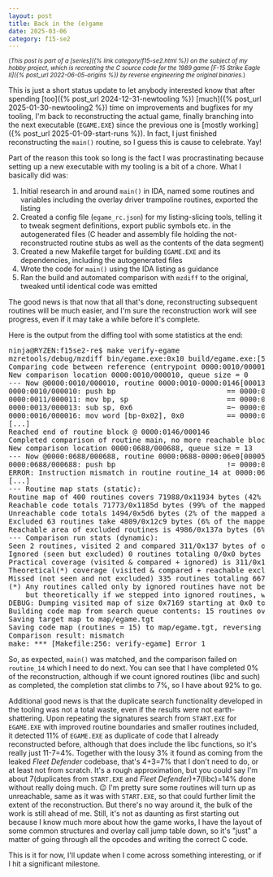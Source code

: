 ```yaml
---
layout: post
title: Back in the (e)game
date: 2025-03-06
category: f15-se2
---
```

<small>(_This post is part of a [series]({% link category/f15-se2.html %}) on the subject of my hobby project, which is recreating the C source code for the 1989 game [F-15 Strike Eagle II]({% post_url 2022-06-05-origins %}) by reverse engineering the original binaries._)</small>

This is just a short status update to let anybody interested know that after spending [too]({% post_url 2024-12-31-newtooling %}) [much]({% post_url 2025-01-30-newtooling2 %}) time on improvements and bugfixes for my tooling, I'm back to reconstructing the actual game, finally branching into the next executable (`EGAME.EXE`) since the previous one is [mostly working]({% post_url 2025-01-09-start-runs %}). In fact, I just finished reconstructing the `main()` routine, so I guess this is cause to celebrate. Yay!

Part of the reason this took so long is the fact I was procrastinating because setting up a new executable with my tooling is a bit of a chore. What I basically did was:

1. Initial research in and around `main()` in IDA, named some routines and variables including the overlay driver trampoline routines, exported the listing
2. Created a config file (`egame_rc.json`) for my listing-slicing tools, telling it to tweak segment definitions, export public symbols etc. in the autogenerated files (C header and assembly file holding the not-reconstructed routine stubs as well as the contents of the data segment)
3. Created a new Makefile target for building `EGAME.EXE` and its dependencies, including the autogenerated files
4. Wrote the code for `main()` using the IDA listing as guidance
5. Ran the build and automated comparison with `mzdiff` to the original, tweaked until identical code was emitted

The good news is that now that all that's done, reconstructing subsequent routines will be much easier, and I'm sure the reconstruction work will see progress, even if it may take a while before it's complete.

Here is the output from the diffing tool with some statistics at the end:

<pre>
ninja@RYZEN:f15se2-re$ make verify-egame
mzretools/debug/mzdiff bin/egame.exe:0x10 build/egame.exe:[558bec83ec??c746] --verbose --loose --ctx 30 --map map/egame.map
Comparing code between reference (entrypoint 0000:0010/000010) and target (entrypoint 0000:0010/000010) executables
New comparison location 0000:0010/000010, queue size = 0
--- Now @0000:0010/000010, routine 0000:0010-0000:0146[000137]: main [near], block 000010-000146[000137], target @0000:0010/000010
0000:0010/000010: push bp                          == 0000:0010/000010: push bp
0000:0011/000011: mov bp, sp                       == 0000:0011/000011: mov bp, sp
0000:0013/000013: sub sp, 0x6                      =~ 0000:0013/000013: sub sp, 0x4
0000:0016/000016: mov word [bp-0x02], 0x0          == 0000:0016/000016: mov word [bp-0x02], 0x0
[...]
Reached end of routine block @ 0000:0146/000146
Completed comparison of routine main, no more reachable blocks
New comparison location 0000:0688/000688, queue size = 13
--- Now @0000:0688/000688, routine 0000:0688-0000:06e0[000059]: routine_14 [near], block 000688-00069a[000013], target @0000:015f/00015f
<r>0000:0688/000688: push bp                          != 0000:015f/00015f: ret</r> 
ERROR: Instruction mismatch in routine <r>routine_14</r> at 0000:0688/000688: push bp != 0000:015f/00015f: ret
[...]
--- Routine map stats (static):
Routine map of 400 routines covers 71988/0x11934 bytes (42% of the load module)
Reachable code totals 71773/0x1185d bytes (99% of the mapped area)
Unreachable code totals 1494/0x5d6 bytes (2% of the mapped area)
Excluded 63 routines take 4809/0x12c9 bytes (6% of the mapped area)
Reachable area of excluded routines is 4986/0x137a bytes (6% of the reachable area)
--- Comparison run stats (dynamic):
Seen 2 routines, visited 2 and compared 311/0x137 bytes of opcodes inside (0% of the reachable area)
Ignored (seen but excluded) 0 routines totaling 0/0x0 bytes (0% of the reachable area)
Practical coverage (visited & compared + ignored) is 311/0x137 (<g>0%</g> of the reachable area)
Theoretical(*) coverage (visited & compared + reachable excluded area) is 5297/0x14b1 (7% of the reachable area)
Missed (not seen and not excluded) 335 routines totaling 66779/0x104db bytes (<r>92%</r> of the covered area)
(*) Any routines called only by ignored routines have not been seen and will lower the practical score,
    but theoretically if we stepped into ignored routines, we would have seen and ignored any that were excluded.
DEBUG: Dumping visited map of size 0x7169 starting at 0x0 to tgt.visited
Building code map from search queue contents: 15 routines over 2 segments
Saving target map to map/egame.tgt
Saving code map (routines = 15) to map/egame.tgt, reversing relocation by 0x0000
Comparison result: mismatch
make: *** [Makefile:256: verify-egame] Error 1
</pre>

So, as expected, `main()` was matched, and the comparison failed on `routine_14` which I need to do next. You can see that I have completed 0% of the reconstruction, although if we count ignored routines (libc and such) as completed, the completion stat climbs to 7%, so I have about 92% to go. 

Additional good news is that the duplicate search functionality developed in the tooling was not a total waste, even if the results were not earth-shattering. Upon repeating the signatures search from `START.EXE` for `EGAME.EXE` with improved routine boundaries and smaller routines included, it detected 11% of `EGAME.EXE` as duplicate of code that I already reconstructed before, although that does include the libc functions, so it's really just 11-7=4%. Together with the lousy 3% it found as coming from the leaked _Fleet Defender_ codebase, that's 4+3=7% that I don't need to do, or at least not from scratch. It's a rough approximation, but you could say I'm about 7(duplicates from `START.EXE` and _Fleet Defender_)+7(libc)=14% done without really doing much. 😉 I'm pretty sure some routines will turn up as unreachable, same as it was with `START.EXE`, so that could further limit the extent of the reconstruction. But there's no way around it, the bulk of the work is still ahead of me. Still, it's not as daunting as first starting out because I know much more about how the game works, I have the layout of some common structures and overlay call jump table down, so it's "just" a matter of going through all the opcodes and writing the correct C code.

This is it for now, I'll update when I come across something interesting, or if I hit a significant milestone.
